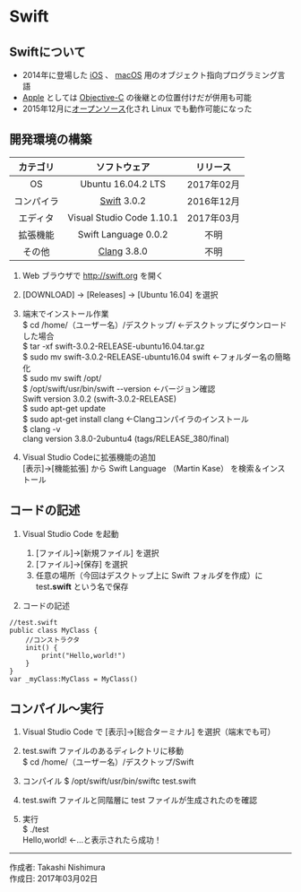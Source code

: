 # Swift

## Swiftについて

* 2014年に登場した [iOS](http://bit.ly/2lw7f2p) 、 [macOS](https://ja.wikipedia.org/wiki/MacOS) 用のオブジェクト指向プログラミング言語
* [Apple](http://bit.ly/2lW4Bpm) としては [Objective-C](https://github.com/TakashiNishimura/HelloWorld/blob/master/ObjectiveC/README.md) の後継との位置付けだが併用も可能
* 2015年12月に[オープンソース](http://bit.ly/1Md3omK)化され Linux でも動作可能になった

## 開発環境の構築

|カテゴリ|ソフトウェア|リリース|
|:--:|:--:|:--:|
|OS|Ubuntu 16.04.2 LTS|2017年02月|
|コンパイラ|[Swift](http://bit.ly/2lYITz8) 3.0.2|2016年12月|
|エディタ|Visual Studio Code 1.10.1|2017年03月|
|拡張機能|Swift Language 0.0.2|不明|
|その他|[Clang](https://ja.wikipedia.org/wiki/Clang) 3.8.0|不明|

1. Web ブラウザで http://swift.org を開く
1. [DOWNLOAD] → [Releases] → [Ubuntu 16.04] を選択
1. 端末でインストール作業  
    $ cd /home/（ユーザー名）/デスクトップ/ ←デスクトップにダウンロードした場合  
    $ tar -xf swift-3.0.2-RELEASE-ubuntu16.04.tar.gz  
    $ sudo mv swift-3.0.2-RELEASE-ubuntu16.04 swift ←フォルダー名の簡略化  
    $ sudo mv swift /opt/  
    $ /opt/swift/usr/bin/swift --version ←バージョン確認  
    Swift version 3.0.2 (swift-3.0.2-RELEASE)  
    $ sudo apt-get update  
    $ sudo apt-get install clang ←Clangコンパイラのインストール  
    $ clang -v  
    clang version 3.8.0-2ubuntu4 (tags/RELEASE_380/final)

1. Visual Studio Codeに拡張機能の追加  
    [表示]→[機能拡張] から Swift Language （Martin Kase） を検索＆インストール

## コードの記述

1. Visual Studio Code を起動
    1. [ファイル]→[新規ファイル] を選択
    1. [ファイル]→[保存] を選択
    1. 任意の場所（今回はデスクトップ上に Swift フォルダを作成）に test<b>.swift</b> という名で保存  

1. コードの記述
```
//test.swift
public class MyClass {
    //コンストラクタ
    init() {
        print("Hello,world!")
    }
}
var _myClass:MyClass = MyClass()
```

## コンパイル〜実行

1. Visual Studio Code で [表示]→[総合ターミナル] を選択（端末でも可）

1. test.swift ファイルのあるディレクトリに移動  
$ cd /home/（ユーザー名）/デスクトップ/Swift

1. コンパイル 
$ /opt/swift/usr/bin/swiftc test.swift

1. test.swift ファイルと同階層に test ファイルが生成されたのを確認

1. 実行  
$ ./test  
Hello,world! ←…と表示されたら成功！

***
作成者: Takashi Nishimura  
作成日: 2017年03月02日

